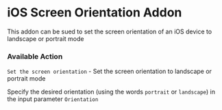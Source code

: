 # iOS Screen Orientation Addon

This addon can be sued to set the screen orientation of an iOS device to landscape or portrait mode

### Available Action

`Set the screen orientation` - Set the screen orientation to landscape or portrait mode

Specify the desired orientation \(using the words `portrait` or `landscape`\) in the input parameter `Orientation`

